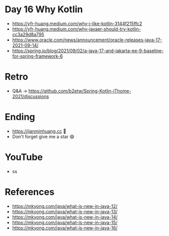 # Day 16 Why Kotlin
* https://yfr-huang.medium.com/why-i-like-kotlin-3144f215ffc2
* https://yfr-huang.medium.com/why-javaer-should-try-kotlin-cc3a29d8a795
* https://www.oracle.com/news/announcement/oracle-releases-java-17-2021-09-14/
* https://spring.io/blog/2021/09/02/a-java-17-and-jakarta-ee-9-baseline-for-spring-framework-6

# Retro
* Q&A -> https://github.com/b2etw/Spring-Kotlin-iThome-2021/discussions

# Ending
* https://jianminhuang.cc 🌈
* Don't forget give me a star 😄

# YouTube
* ss

# References
* https://mkyong.com/java/what-is-new-in-java-12/
* https://mkyong.com/java/what-is-new-in-java-13/
* https://mkyong.com/java/what-is-new-in-java-14/
* https://mkyong.com/java/what-is-new-in-java-15/
* https://mkyong.com/java/what-is-new-in-java-16/
